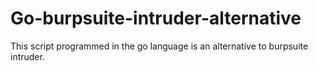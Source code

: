 # Go-burpsuite-intruder-alternative
This script programmed in the go language is an alternative to burpsuite intruder.
